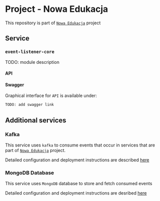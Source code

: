 # Project - Nowa Edukacja

This repository is part of [`Nowa Edukacja`](https://github.com/orgs/Nowa-Edukacja-Team/projects/1) project

## Service

### `event-listener-core`

TODO: module description

#### API

#### Swagger

Graphical interface for `API` is available under:

```bash
TODO: add swagger link
```

## Additional services

### Kafka

This service uses `kafka` to consume events that occur in services that are part of [`Nowa Edukacja`](https://github.com/orgs/Nowa-Edukacja-Team/projects/1) project.

Detailed configuration and deployment instructions are described [here](./kafka/)

### MongoDB Database

This service uses `MongoDB` database to store and fetch consumed events

Detailed configuration and deployment instructions are desribed [here](./database/)